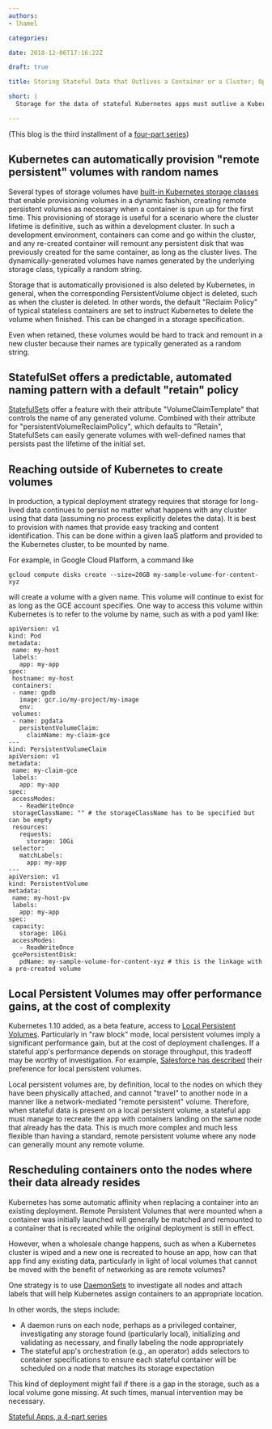 ```yaml
---
authors:
- lhamel

categories:

date: 2018-12-06T17:16:22Z

draft: true

title: Storing Stateful Data that Outlives a Container or a Cluster; Optimizing for Local Volumes

short: |
  Storage for the data of stateful Kubernetes apps must outlive a Kubernetes container or a cluster, and can be optimized with Local Volumes; the third blog of a series of 4 on Stateless Kubernetes Apps

---
```

(This blog is the third installment of a [four-part series](/post/stateful-apps-toc))

## Kubernetes can automatically provision "remote persistent" volumes with random names

Several types of storage volumes have [built-in Kubernetes storage classes](https://kubernetes.io/docs/concepts/storage/storage-classes/) that enable provisioning volumes in a dynamic fashion, creating remote persistent volumes as necessary when a container is spun up for the first time. This provisioning of storage is useful for a scenario where the cluster lifetime is definitive, such as within a development cluster. In such a development environment, containers can come and go within the cluster, and any re-created container will remount any persistent disk that was previously created for the same container, as long as the cluster lives. The dynamically-generated volumes have names generated by the underlying storage class, typically a random string. 

Storage that is automatically provisioned is also deleted by Kubernetes, in general, when the corresponding PersistentVolume object is deleted, such as when the cluster is deleted. In other words, the default "Reclaim Policy" of typical stateless containers are set to instruct Kubernetes to delete the volume when finished. This can be changed in a storage specification.

Even when retained, these volumes would be hard to track and remount in a new cluster because their names are typically generated as a random string.


## StatefulSet offers a predictable, automated naming pattern with a default "retain" policy

[StatefulSets](https://kubernetes.io/docs/concepts/workloads/controllers/statefulset/) offer a feature with their attribute "VolumeClaimTemplate" that controls the name of any generated volume. Combined with their attribute for "persistentVolumeReclaimPolicy", which defaults to "Retain", StatefulSets can easily generate volumes with well-defined names that persists past the lifetime of the initial set.


## Reaching outside of Kubernetes to create volumes

In production, a typical deployment strategy requires that storage for long-lived data continues to persist 
no matter what happens with any cluster using that data (assuming no process explicitly deletes the data). 
It is best to provision with names that provide easy tracking 
and content identification. This can be done within a given IaaS platform and provided to the Kubernetes cluster, 
to be mounted by name.

For example, in Google Cloud Platform, a command like

```
gcloud compute disks create --size=20GB my-sample-volume-for-content-xyz
```

will create a volume with a given name. This volume will continue to exist for as long as the GCE account specifies. 
One way to access this volume within Kubernetes is to refer to the volume by name, such as with a pod yaml like:


```
apiVersion: v1
kind: Pod
metadata:
 name: my-host
 labels:
   app: my-app
spec:
 hostname: my-host
 containers:
 - name: gpdb
   image: gcr.io/my-project/my-image
   env:
 volumes:
 - name: pgdata
   persistentVolumeClaim:
     claimName: my-claim-gce
---
kind: PersistentVolumeClaim
apiVersion: v1
metadata:
 name: my-claim-gce
 labels:
   app: my-app
spec:
 accessModes:
   - ReadWriteOnce
 storageClassName: "" # the storageClassName has to be specified but can be empty
 resources:
   requests:
     storage: 10Gi
 selector:
   matchLabels:
     app: my-app
---
apiVersion: v1
kind: PersistentVolume
metadata:
 name: my-host-pv
 labels:
   app: my-app 
spec:
 capacity:
   storage: 10Gi
 accessModes:
   - ReadWriteOnce
 gcePersistentDisk:
   pdName: my-sample-volume-for-content-xyz # this is the linkage with a pre-created volume
```

## Local Persistent Volumes may offer performance gains, at the cost of complexity

Kubernetes 1.10 added, as a beta feature, access to 
[Local Persistent Volumes](https://kubernetes.io/docs/concepts/storage/volumes/#local). 
Particularly in "raw block" mode, local persistent volumes imply a significant performance gain, 
but at the cost of deployment challenges. If a stateful app's performance depends on storage 
throughput, this tradeoff may be worthy of investigation. For example, 
[Salesforce has described](https://engineering.salesforce.com/provisioning-kubernetes-local-persistent-volumes-61a82d1d06b0) 
their preference for local persistent volumes.

Local persistent volumes are, by definition, local to the nodes on which they have been physically attached, 
and cannot "travel" to another node in a manner like a network-mediated "remote persistent" volume.
 Therefore, when stateful data is present on a local persistent volume, a stateful app must manage to recreate 
 the app with containers landing on the same node that already has the data. This is much more complex 
 and much less flexible than having a standard, remote persistent volume where any node can generally 
 mount any remote volume.

## Rescheduling containers onto the nodes where their data already resides

Kubernetes has some automatic affinity when replacing a container into an existing deployment. 
Remote Persistent Volumes that were mounted when a container was initially launched will generally be matched 
and remounted to a container that is recreated while the original deployment is still in effect.

However, when a wholesale change happens, such as when a Kubernetes cluster is wiped and a new one 
is recreated to house an app, how can that app find any existing data, particularly in light of local volumes that cannot be moved with the benefit of networking as are remote volumes?

One strategy is to use [DaemonSets](https://kubernetes.io/docs/concepts/workloads/controllers/daemonset/) to investigate all nodes and attach labels that will help Kubernetes assign containers to an appropriate location.

In other words, the steps include:

*   A daemon runs on each node, perhaps as a privileged container, investigating any storage found (particularly local), 
initializing and validating as necessary, and finally labeling the node appropriately
*   The stateful app's orchestration (e.g., an operator) adds selectors to container specifications to ensure 
each stateful container will be scheduled on a node that matches its storage expectation

This kind of deployment might fail if there is a gap in the storage, such as a local volume gone missing. 
At such times, manual intervention may be necessary.

[Stateful Apps, a 4-part series](/post/stateful-apps-toc)
